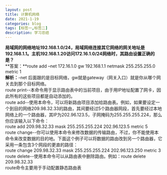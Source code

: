 ```yaml
---
layout: post
title: 计算机网络
date: 2021-1-19
categories: blog
tags: [标签一,标签二]
description: 学习总结
---
```

**局域网的网络地址192.168.1.0/24，局域网络连接其它网络的网关地址是192.168.1.1。主机192.168.1.20访问172.16.1.0/24网络时，其路由设置正确的是？**  
**答案：**route add –net 172.16.1.0 gw 192.168.1.1 netmask 255.255.255.0 metric 1  
**解析：**-net 后面跟的是目标网络，gw就是gateway（网关入口）就是你从哪个网关去到那个目标网络。  
route print--本命令用于显示路由表中的当前项目，由于用IP地址配置了网卡，因此所有的这些项目都是自动添加的。  
route add--使用本命令，可以将新路由项目添加给路由表。例如，如果要设定一个到目的网络209.98.32.33的路由，其间要经过5个路由器网段，首先要经过本地网络上的一个路由器，其IP为202.96.123.5，子网掩码为255.255.255.224，那么你应该输入以下命令：  
route add 209.98.32.33 mask 255.255.255.224 202.96.123.5 metric 5  
route change--你可以使用本命令来修改数据的传输路由，不过，你不能使用本命令来改变数据的目的地。下面这个例子可以将数据的路由改到另一个路由器，它采用一条包含3个网段的更直的路径：  
route change 209.98.32.33 mask 255.255.255.224 202.96.123.250 metric 3  
route delete--使用本命令可以从路由表中删除路由。例如：route delete 209.98.32.33  
route命令主要用于手动配置静态路由表  




